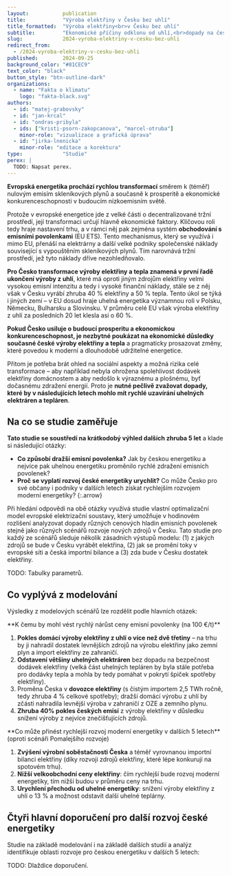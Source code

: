 ```yaml
---
layout:           publication
title:            "Výroba elektřiny v Česku bez uhlí"
title_formatted:  "Výroba elektřiny<br>v Česku bez uhlí"
subtitle:         "Ekonomické příčiny odklonu od uhlí,<br>dopady na českou elektroenergetiku<br>a důležité kroky pro modernizaci"
slug:             2024-vyroba-elektriny-v-cesku-bez-uhli
redirect_from:
  - /2024-vyroba-elektriny-v-cesku-bez-uhli
published:        2024-09-25
background_color: "#81CEC9"
text_color: "black"
button_style: "btn-outline-dark"
organizations:
  - name: "Fakta o klimatu"
    logo: "fakta-black.svg"
authors:
  - id: "matej-grabovsky"
  - id: "jan-krcal"
  - id: "ondras-pribyla"
  - ids: ["kristi-psorn-zakopcanova", "marcel-otruba"]
    minor-role: "vizualizace a grafická úprava"
  - id: "jirka-lnenicka"
    minor-role: "editace a korektura"
type:             "Studie"
perex: |
  TODO: Napsat perex.
---
```


**Evropská energetika prochází rychlou transformací** směrem k (téměř) nulovým emisím skleníkových plynů a současně k prosperitě a ekonomické konkurenceschopnosti v budoucím nízkoemisním světě.

Protože v evropské energetice jde z velké části o decentralizované tržní prostředí, její transformaci určují hlavně ekonomické faktory. Klíčovou roli tedy hraje nastavení trhu, a v rámci něj pak zejména systém **obchodování s emisními povolenkami** (EU ETS). Tento mechanismus, který se využívá i mimo EU, přenáší na elektrárny a další velké podniky společenské náklady související s vypouštěním skleníkových plynů. Tím narovnává tržní prostředí, jež tyto náklady dříve nezohledňovalo.

**Pro Česko transformace výroby elektřiny a tepla znamená v první řadě ukončení výroby z uhlí**, které má oproti jiným zdrojům elektřiny velmi vysokou emisní intenzitu a tedy i vysoké finanční náklady, stále se z něj však v Česku vyrábí zhruba 40 % elektřiny a 50 % tepla. Tento úkol se týká i jiných zemí – v EU dosud hraje uhelná energetika významnou roli v Polsku, Německu, Bulharsku a Slovinsku. V průměru celé EU však výroba elektřiny z uhlí za posledních 20 let klesla asi o 60 %.

**Pokud Česko usiluje o budoucí prosperitu a ekonomickou konkurenceschopnost, je nezbytné poukázat na ekonomické důsledky současné české výroby elektřiny a tepla** a pragmaticky prosazovat změny, které povedou k moderní a dlouhodobě udržitelné energetice.

Přitom je potřeba brát ohled na sociální aspekty a možná rizika celé transformace – aby například nebyla ohrožena spolehlivost dodávek elektřiny domácnostem a aby nedošlo k výraznému a plošnému, byť dočasnému zdražení energií. Proto je **nutné pečlivě zvažovat dopady, které by v následujících letech mohlo mít rychlé uzavírání uhelných elektráren a tepláren**.

## Na co se studie zaměřuje

**Tato studie se soustředí na krátkodobý výhled dalších zhruba 5 let** a klade si následující otázky:

- **Co způsobí dražší emisní povolenka?** Jak by českou energetiku a nejvíce pak uhelnou energetiku proměnilo rychlé zdražení emisních povolenek?
- **Proč se vyplatí rozvoj české energetiky urychlit?** Co může Česko pro své občany i podniky v dalších letech získat rychlejším rozvojem moderní energetiky?
{:.arrow}

Při hledání odpovědi na obě otázky využívá studie vlastní optimalizační model evropské elektrizační soustavy, který umožňuje v hodinovém rozlišení analyzovat dopady různých cenových hladin emisních povolenek stejně jako různých scénářů rozvoje nových zdrojů v Česku. Tato studie pro každý ze scénářů sleduje několik zásadních výstupů modelu: (1) z jakých zdrojů se bude v Česku vyrábět elektřina, (2) jak se promění toky v evropské síti a česká importní bilance a (3) zda bude v Česku dostatek elektřiny.

TODO: Tabulky parametrů.

## Co vyplývá z modelování

Výsledky z modelových scénářů lze rozdělit podle hlavních otázek:

<div class="row">
<div class="col" markdown="1">
**K čemu by mohl vést rychlý nárůst ceny emisní povolenky (na 100 €/t)**

1. **Pokles domácí výroby elektřiny z uhlí o více než dvě třetiny** – na trhu by ji nahradil dostatek levnějších zdrojů na výrobu elektřiny jako zemní plyn a import elektřiny ze zahraničí.
2. **Odstavení většiny uhelných elektráren** bez dopadu na bezpečnost dodávek elektřiny (velká část uhelných tepláren by byla stále potřeba pro dodávky tepla a mohla by tedy pomáhat v pokrytí špiček spotřeby elektřiny).
3. Proměna Česka v **dovozce elektřiny** (s čistým importem 2,5 TWh ročně, tedy zhruba 4 % celkové spotřeby); dražší domácí výrobu z uhlí by zčásti nahradila levnější výroba v zahraničí z OZE a zemního plynu.
4. **Zhruba 40% pokles českých emisí** z výroby elektřiny v důsledku snížení výroby z nejvíce znečišťujících zdrojů.
</div>

<div class="col" markdown="1">
**Co může přinést rychlejší rozvoj moderní energetiky v dalších 5 letech** (oproti scénáři Pomalejšího rozvoje)

1. **Zvýšení výrobní soběstačnosti Česka** a téměř vyrovnanou importní bilanci elektřiny (díky rozvoji zdrojů elektřiny, které lépe konkurují na spotovém trhu).
2. **Nižší velkoobchodní ceny elektřiny**: čím rychlejší bude rozvoj moderní energetiky, tím nižší budou v průměru ceny na trhu.
3. **Urychlení přechodu od uhelné energetiky**: snížení výroby elektřiny z uhlí o 13 % a možnost odstavit další uhelné teplárny.
</div>
</div>

## Čtyři hlavní doporučení pro další rozvoj české energetiky

Studie na základě modelování i na základě dalších studií a analýz identifikuje oblasti rozvoje pro českou energetiku v dalších 5 letech:

TODO: Dlaždice doporučení.
